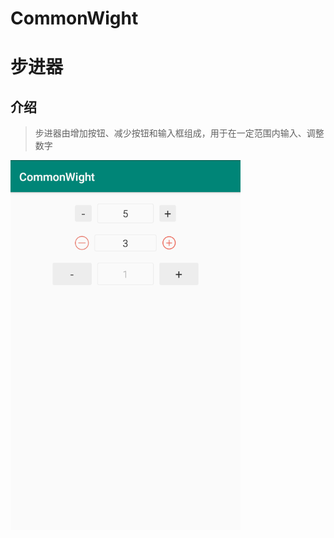 # CommonWight
# 步进器

## 介绍
> 步进器由增加按钮、减少按钮和输入框组成，用于在一定范围内输入、调整数字

![](https://github.com/zhijinjin/CommonWight/blob/master/app/src/main/res/drawable/200828154938.png)
